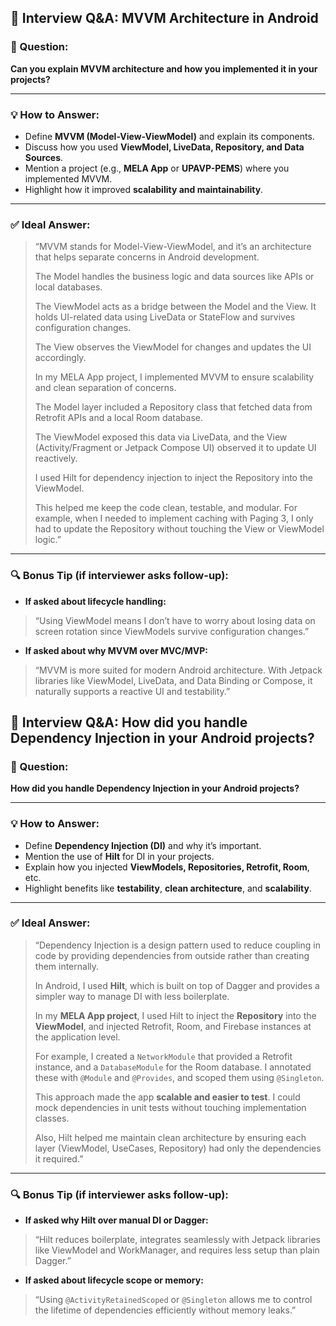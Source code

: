 ## 🧠 Interview Q&A: MVVM Architecture in Android

### 📌 Question:
**Can you explain MVVM architecture and how you implemented it in your projects?**

---

### 💡 How to Answer:
- Define **MVVM (Model-View-ViewModel)** and explain its components.
- Discuss how you used **ViewModel, LiveData, Repository, and Data Sources**.
- Mention a project (e.g., **MELA App** or **UPAVP-PEMS**) where you implemented MVVM.
- Highlight how it improved **scalability and maintainability**.

---

### ✅ Ideal Answer:

> “MVVM stands for Model-View-ViewModel, and it’s an architecture that helps separate concerns in Android development.  
>
> The Model handles the business logic and data sources like APIs or local databases.  
>
> The ViewModel acts as a bridge between the Model and the View. It holds UI-related data using LiveData or StateFlow and survives configuration changes.  
>
> The View observes the ViewModel for changes and updates the UI accordingly.  
>
> In my MELA App project, I implemented MVVM to ensure scalability and clean separation of concerns.  
>
> The Model layer included a Repository class that fetched data from Retrofit APIs and a local Room database.  
>
> The ViewModel exposed this data via LiveData, and the View (Activity/Fragment or Jetpack Compose UI) observed it to update UI reactively.  
>
> I used Hilt for dependency injection to inject the Repository into the ViewModel.  
>
> This helped me keep the code clean, testable, and modular. For example, when I needed to implement caching with Paging 3, I only had to update the Repository without touching the View or ViewModel logic.”

---

### 🔍 Bonus Tip (if interviewer asks follow-up):

- **If asked about lifecycle handling:**

> “Using ViewModel means I don’t have to worry about losing data on screen rotation since ViewModels survive configuration changes.”

- **If asked about why MVVM over MVC/MVP:**

> “MVVM is more suited for modern Android architecture. With Jetpack libraries like ViewModel, LiveData, and Data Binding or Compose, it naturally supports a reactive UI and testability.”



## 🧠 Interview Q&A: How did you handle Dependency Injection in your Android projects?

### 📌 Question:
**How did you handle Dependency Injection in your Android projects?**

---

### 💡 How to Answer:
- Define **Dependency Injection (DI)** and why it’s important.
- Mention the use of **Hilt** for DI in your projects.
- Explain how you injected **ViewModels, Repositories, Retrofit, Room**, etc.
- Highlight benefits like **testability**, **clean architecture**, and **scalability**.

---

### ✅ Ideal Answer:

> “Dependency Injection is a design pattern used to reduce coupling in code by providing dependencies from outside rather than creating them internally.  
>
> In Android, I used **Hilt**, which is built on top of Dagger and provides a simpler way to manage DI with less boilerplate.  
>
> In my **MELA App project**, I used Hilt to inject the **Repository** into the **ViewModel**, and injected Retrofit, Room, and Firebase instances at the application level.  
>
> For example, I created a `NetworkModule` that provided a Retrofit instance, and a `DatabaseModule` for the Room database. I annotated these with `@Module` and `@Provides`, and scoped them using `@Singleton`.  
>
> This approach made the app **scalable and easier to test**. I could mock dependencies in unit tests without touching implementation classes.  
>
> Also, Hilt helped me maintain clean architecture by ensuring each layer (ViewModel, UseCases, Repository) had only the dependencies it required.”

---

### 🔍 Bonus Tip (if interviewer asks follow-up):

- **If asked why Hilt over manual DI or Dagger:**

> “Hilt reduces boilerplate, integrates seamlessly with Jetpack libraries like ViewModel and WorkManager, and requires less setup than plain Dagger.”

- **If asked about lifecycle scope or memory:**

> “Using `@ActivityRetainedScoped` or `@Singleton` allows me to control the lifetime of dependencies efficiently without memory leaks.”

